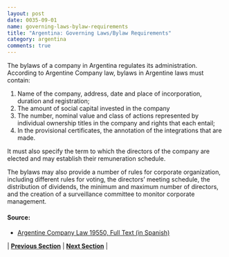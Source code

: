 ```yaml
---
layout: post
date: 0035-09-01
name: governing-laws-bylaw-requirements
title: "Argentina: Governing Laws/Bylaw Requirements"
category: argentina
comments: true
---
```


The bylaws of a company in Argentina regulates its administration. According to Argentine Company law, bylaws in Argentine laws must contain:
1. Name of the company, address, date and place of incorporation, duration and registration;
2.  The amount of social capital invested in the company
3. The number, nominal value and class of actions represented by individual ownership titles in the company and rights that each entail;
4. In the provisional certificates, the annotation of the integrations that are made.

It must also specify the term to which the directors of the company are elected and may establish their remuneration schedule.

The bylaws may also provide a number of rules for corporate organization, including different rules for voting, the directors’ meeting schedule, the distribution of dividends, the minimum and maximum number of directors, and the creation of a surveillance committee to monitor corporate management.

#### Source:
- [Argentine Company Law 19550, Full Text (in Spanish)](http://www.cnv.gov.ar/leyesyreg/leyes/19550.htm)


| **[Previous Section]( https://neo-project.github.io/global-blockchain-compliance-hub//argentina/argentina-tax-and-auditing-requirements.html)** | **[Next Section]( https://neo-project.github.io/global-blockchain-compliance-hub//argentina/argentina-laws-token-sales.html)** |
